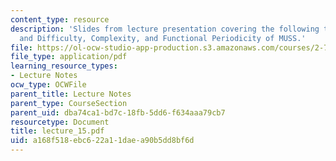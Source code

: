 ```yaml
---
content_type: resource
description: 'Slides from lecture presentation covering the following topics: Uncertainty
  and Difficulty, Complexity, and Functional Periodicity of MUSS.'
file: https://ol-ocw-studio-app-production.s3.amazonaws.com/courses/2-76-multi-scale-system-design-fall-2004/a168f518ebc622a11daea90b5dd8bf6d_lecture_15.pdf
file_type: application/pdf
learning_resource_types:
- Lecture Notes
ocw_type: OCWFile
parent_title: Lecture Notes
parent_type: CourseSection
parent_uid: dba74ca1-bd7c-18fb-5dd6-f634aaa79cb7
resourcetype: Document
title: lecture_15.pdf
uid: a168f518-ebc6-22a1-1dae-a90b5dd8bf6d
---
```

